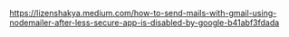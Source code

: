 https://lizenshakya.medium.com/how-to-send-mails-with-gmail-using-nodemailer-after-less-secure-app-is-disabled-by-google-b41abf3fdada